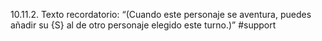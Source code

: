 10.11.2. Texto recordatorio: “(Cuando este personaje se aventura, puedes añadir su {S} al de otro personaje elegido este turno.)”
#support
